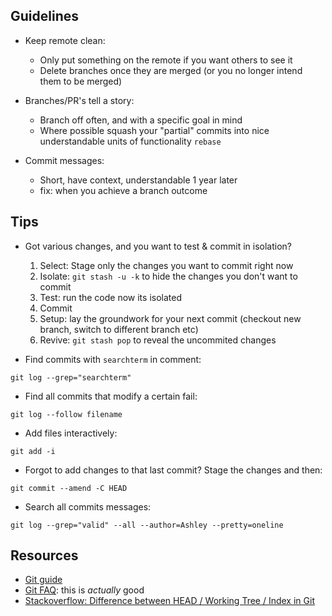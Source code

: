 ## Guidelines

* Keep remote clean:

  * Only put something on the remote if you want others to see it
  * Delete branches once they are merged (or you no longer intend them to be merged)
  
* Branches/PR's tell a story:

  * Branch off often, and with a specific goal in mind
  * Where possible squash your "partial" commits into nice understandable units of functionality `rebase`

* Commit messages:

  * Short, have context, understandable 1 year later
  * fix: when you achieve a branch outcome
  
## Tips

* Got various changes, and you want to test & commit in isolation?

  1. Select: Stage only the changes you want to commit right now
  2. Isolate: `git stash -u -k` to hide the changes you don't want to commit
  3. Test: run the code now its isolated
  4. Commit
  5. Setup: lay the groundwork for your next commit (checkout new branch, switch to different branch etc)
  6. Revive: `git stash pop` to reveal the uncommited changes

* Find commits with `searchterm` in comment:

 `git log --grep="searchterm"`

* Find all commits that modify a certain fail: 

 `git log --follow filename`

* Add files interactively:

 `git add -i`
 
* Forgot to add changes to that last commit? Stage the changes and then:

 `git commit --amend -C HEAD`

* Search all commits messages:

`git log --grep="valid" --all --author=Ashley --pretty=oneline`

## Resources

* [Git guide](http://rogerdudler.github.io/git-guide/)
* [Git FAQ](https://git.wiki.kernel.org/index.php/Git_FAQ#Why_the_.27Git.27_name.3F): this is _actually_ good
* [Stackoverflow: Difference between HEAD / Working Tree / Index in Git](http://stackoverflow.com/questions/3689838/difference-between-head-working-tree-index-in-git)
